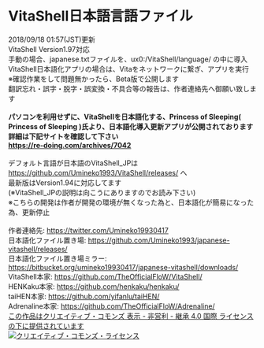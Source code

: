# VitaShell日本語言語ファイル
2018/09/18 01:57(JST)更新<br>
VitaShell Version1.97対応<br>
手動の場合、japanese.txtファイルを、ux0:/VitaShell/language/ の中に導入<br>
VitaShell日本語化アプリの場合は、Vitaをネットワークに繋ぎ、アプリを実行<br>
※確認作業をして問題無かったら、Beta版で公開します<br>
翻訳忘れ・誤字・脱字・誤変換・不具合等の報告は、作者連絡先へ御願い致します<br><br>
<strong>パソコンを利用せずに、VitaShellを日本語化する、Princess of Sleeping( Princess of Sleeping )氏より、日本語化導入更新アプリが公開されております<br>
詳細は下記サイトを確認して下さい<br>
https://re-doing.com/archives/7042</strong><br><br>
デフォルト言語が日本語のVitaShell_JPは https://github.com/Umineko1993/VitaShell/releases/ へ<br>
最新版はVersion1.94に対応してます<br>
(※VitaShell_JPの説明は向こうにありますのでお読み下さい)<br>
※こちらの開発は作者が開発の環境が無くなった為と、日本語化が簡易になった為、更新停止<br><br>
作者連絡先: https://twitter.com/Umineko19930417<br>
日本語化ファイル置き場: https://github.com/Umineko1993/japanese-vitashell/releases/<br>
日本語化ファイル置き場ミラー: https://bitbucket.org/umineko19930417/japanese-vitashell/downloads/<br>
VitaShell本家: https://github.com/TheOfficialFloW/VitaShell/<br>
HENKaku本家: https://github.com/henkaku/henkaku/<br>
taiHEN本家: https://github.com/yifanlu/taiHEN/<br>
Adrenaline本家: https://github.com/TheOfficialFloW/Adrenaline/<br>
<a rel = "license" href = "https://creativecommons.org/licenses/by-nc-sa/4.0/">この作品はクリエイティブ・コモンズ 表示 - 非営利 - 継承 4.0 国際 ライセンスの下に提供されています</a><br>
<a rel = "license" href="https://creativecommons.org/licenses/by-nc-sa/4.0/">
<img alt = "クリエイティブ・コモンズ・ライセンス" style = "border-width:0" src = "https://i.creativecommons.org/l/by-nc-sa/4.0/88x31.png" /></a>